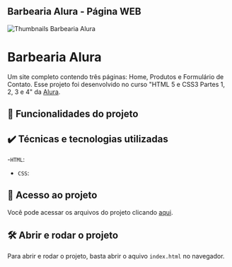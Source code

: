 ## Barbearia Alura - Página WEB
  
</details>

![Thumbnails Barbearia Alura](https://user-images.githubusercontent.com/119821121/207219517-8f1dbc4d-99ab-476e-8ee6-7a0cf07a902a.png)

</details>
  
# Barbearia Alura
Um site completo contendo três páginas: Home, Produtos e Formulário de Contato. Esse projeto foi desenvolvido no curso "HTML 5 e CSS3 Partes 1, 2, 3 e 4" da [Alura](https://www.alura.com.br/).
## 🔨 Funcionalidades do projeto

## ✔️ Técnicas e tecnologias utilizadas
-`HTML`:
- `CSS`:
## 📁 Acesso ao projeto
Você pode acessar os arquivos do projeto clicando [aqui](https://github.com/bibitelles/barbearia).
## 🛠️ Abrir e rodar o projeto
Para abrir e rodar o projeto, basta abrir o aquivo `index.html` no navegador.
